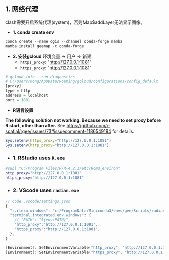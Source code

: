 
## 1. 网络代理

clash需要开启系统代理(system)，否则Map$addLayer无法显示图像。

- **1. conda create env**

```powershell
conda create --name qgis --channel conda-forge mamba
mamba install geemap -c conda-forge
```

- **2. 安装gcloud**
环境变量 -> 用户 -> 新建
  - `https_proxy`: "http://127.0.0.1:1081"
  - `https_proxy`: "http://127.0.0.1:1081"

```R
# gcloud info --run-diagnostics
# C:/Users/kong/AppData/Roaming/gcloud/configurations/config_default
[proxy]
type = http
address = localhost
port = 1081
```

- **R语言设置**

**The following solution not working. Because we need to set proxy before R start, other than after.**
See <https://github.com/r-spatial/rgee/issues/73#issuecomment-1186549194> for details.

```R
Sys.setenv(https_proxy="http://127.0.0.1:1081")
Sys.setenv(http_proxy="http://127.0.0.1:1081")
```

- ### 1. RStudio uses `R.exe`

```bash
#subl "C:/Program Files/R/R-4.2.1/etc/Rcmd_environ"
http_proxy="http://127.0.0.1:1081"
https_proxy="http://127.0.0.1:1081"
```

- ### 2. VScode uses `radian.exe`

```javascript
// code .vscode/settings.json
{
  "r.rterm.windows": "c:/ProgramData/Miniconda3/envs/gee/Scripts/radian.exe",
  "terminal.integrated.env.windows": {
    // "PATH": "${env:PATH}",
    "http_proxy":"http://127.0.0.1:1081",
    "https_proxy":"http://127.0.0.1:1081",
  },
}
```

```powershell
[Environment]::SetEnvironmentVariable("http_proxy", "http://127.0.0.1:1081", [System.EnvironmentVariableTarget]::User)
[Environment]::SetEnvironmentVariable("https_proxy", "http://127.0.0.1:1081", [System.EnvironmentVariableTarget]::User)
```
